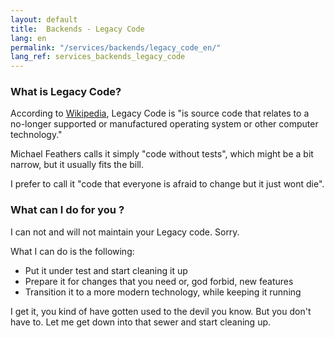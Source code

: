 ```yaml
---
layout: default
title:  Backends - Legacy Code
lang: en
permalink: "/services/backends/legacy_code_en/"
lang_ref: services_backends_legacy_code
---
```

### What is Legacy Code?

According to [Wikipedia](https://en.wikipedia.org/wiki/Legacy_code), Legacy Code is "is source code that relates to a no-longer supported or manufactured operating system or other computer technology."

Michael Feathers calls it simply "code without tests", which might be a bit narrow, but it usually fits the bill.

I prefer to call it "code that everyone is afraid to change but it just wont die".

### What can I do for you ?

I can not and will not maintain your Legacy code. Sorry.

What I can do is the following:
- Put it under test and start cleaning it up
- Prepare it for changes that you need or, god forbid, new features
- Transition it to a more modern technology, while keeping it running

I get it, you kind of have gotten used to the devil you know. But you don't have to. Let me get down into that sewer and start cleaning up. 
